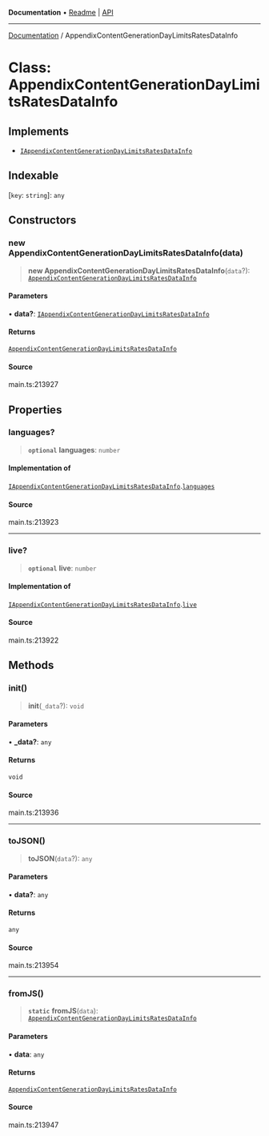 **Documentation** • [Readme](../README.md) \| [API](../globals.md)

***

[Documentation](../README.md) / AppendixContentGenerationDayLimitsRatesDataInfo

# Class: AppendixContentGenerationDayLimitsRatesDataInfo

## Implements

- [`IAppendixContentGenerationDayLimitsRatesDataInfo`](../interfaces/IAppendixContentGenerationDayLimitsRatesDataInfo.md)

## Indexable

 \[`key`: `string`\]: `any`

## Constructors

### new AppendixContentGenerationDayLimitsRatesDataInfo(data)

> **new AppendixContentGenerationDayLimitsRatesDataInfo**(`data`?): [`AppendixContentGenerationDayLimitsRatesDataInfo`](AppendixContentGenerationDayLimitsRatesDataInfo.md)

#### Parameters

• **data?**: [`IAppendixContentGenerationDayLimitsRatesDataInfo`](../interfaces/IAppendixContentGenerationDayLimitsRatesDataInfo.md)

#### Returns

[`AppendixContentGenerationDayLimitsRatesDataInfo`](AppendixContentGenerationDayLimitsRatesDataInfo.md)

#### Source

main.ts:213927

## Properties

### languages?

> **`optional`** **languages**: `number`

#### Implementation of

[`IAppendixContentGenerationDayLimitsRatesDataInfo`](../interfaces/IAppendixContentGenerationDayLimitsRatesDataInfo.md).[`languages`](../interfaces/IAppendixContentGenerationDayLimitsRatesDataInfo.md#languages)

#### Source

main.ts:213923

***

### live?

> **`optional`** **live**: `number`

#### Implementation of

[`IAppendixContentGenerationDayLimitsRatesDataInfo`](../interfaces/IAppendixContentGenerationDayLimitsRatesDataInfo.md).[`live`](../interfaces/IAppendixContentGenerationDayLimitsRatesDataInfo.md#live)

#### Source

main.ts:213922

## Methods

### init()

> **init**(`_data`?): `void`

#### Parameters

• **\_data?**: `any`

#### Returns

`void`

#### Source

main.ts:213936

***

### toJSON()

> **toJSON**(`data`?): `any`

#### Parameters

• **data?**: `any`

#### Returns

`any`

#### Source

main.ts:213954

***

### fromJS()

> **`static`** **fromJS**(`data`): [`AppendixContentGenerationDayLimitsRatesDataInfo`](AppendixContentGenerationDayLimitsRatesDataInfo.md)

#### Parameters

• **data**: `any`

#### Returns

[`AppendixContentGenerationDayLimitsRatesDataInfo`](AppendixContentGenerationDayLimitsRatesDataInfo.md)

#### Source

main.ts:213947
